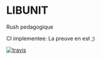 # LIBUNIT

Rush pedagogique

CI implementee: La preuve en est ;)

[![travis](https://travis-ci.org/nmougino/rush_libunit.svg?branch=master)](https://travis-ci.org/nmougino/rush_libunit)

